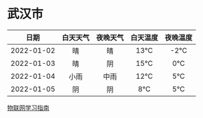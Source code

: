 # 武汉市
|日期|白天天气|夜晚天气|白天温度|夜晚温度|
|:--:|:--:|:--:|:--:|:--:|
|2022-01-02|晴|晴|13℃|-2℃|
|2022-01-03|晴|阴|15℃|0℃|
|2022-01-04|小雨|中雨|12℃|5℃|
|2022-01-05|阴|阴|8℃|5℃|
 
[物联网学习指南](http://doc.lziqi.top/IoT)

